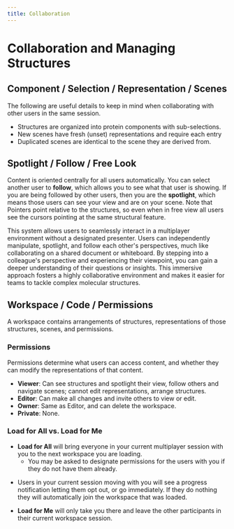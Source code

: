 ```yaml
---
title: Collaboration
---
```


# Collaboration and Managing Structures

## Component / Selection / Representation / Scenes

The following are useful details to keep in mind when collaborating with other users in the same session.

- Structures are organized into protein components with sub-selections.
- New scenes have fresh (unset) representations and require each entry
- Duplicated scenes are identical to the scene they are derived from.


## Spotlight / Follow / Free Look

Content is oriented centrally for all users automatically. You can select another user to **follow**, which allows you to see what that user is showing. If you are being followed by other users, then you are the **spotlight**, which means those users can see your view and are on your scene. Note that Pointers point relative to the structures, so even when in free view all users see the cursors pointing at the same structural feature.

<vimg src="nanome-v2/multiuser_view.png" />

This system allows users to seamlessly interact in a multiplayer environment without a designated presenter. Users can independently manipulate, spotlight, and follow each other's perspectives, much like collaborating on a shared document or whiteboard. By stepping into a colleague's perspective and experiencing their viewpoint, you can gain a deeper understanding of their questions or insights. This immersive approach fosters a highly collaborative environment and makes it easier for teams to tackle complex molecular structures.

## Workspace / Code / Permissions

A workspace contains arrangements of structures, representations of those structures, scenes, and permissions.

<vimg src="nanome-v2/workspace_menu.png" />

### Permissions

Permissions determine what users can access content, and whether they can modify the representations of that content.

- **Viewer**: Can see structures and spotlight their view, follow others and navigate scenes; cannot edit representations, arrange structures.
- **Editor**: Can make all changes and invite others to view or edit.
- **Owner**: Same as Editor, and can delete the workspace.
- **Private**: None.

### Load for All vs. Load for Me

- **Load for All** will bring everyone in your current multiplayer session with you to the next workspace you are loading. 
    - You may be asked to designate permissions for the users with you if they do not have them already.

<vimg src="nanome-v2/need_permissions.png" />

- Users in your current session moving with you will see a progress notification letting them opt out, or go immediately. If they do nothing they will automatically join the workspace that was loaded.

<vimg src="nanome-v2/loading_workspace.png" />

- **Load for Me** will only take you there and leave the other participants in their current workspace session.
